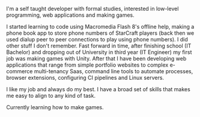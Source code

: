 I'm a self taught developer with formal studies, interested in low-level programming, web applications and making games.

I started learning to code using Macromedia Flash 8's offline help, making a phone book app to store phone numbers of StarCraft players (back then we used dialup peer to peer connections to play using phone numbers). I did other stuff I don't remember. Fast forward in time, after finishing school (IT Bachelor) and dropping out of University in third year (IT Engineer) my first job was making games with Unity. After that I have been developing web applications that range from simple portfolio websites to complex e-commerce multi-tenancy Saas, command line tools to automate processes, browser extensions, configuring CI pipelines and Linux servers.

I like my job and always do my best. I have a broad set of skills that makes me easy to align to any kind of task.

Currently learning how to make games.

